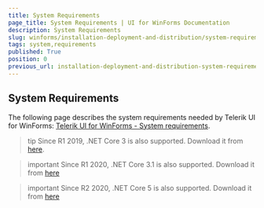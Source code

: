 ```yaml
---
title: System Requirements
page_title: System Requirements | UI for WinForms Documentation
description: System Requirements
slug: winforms/installation-deployment-and-distribution/system-requirements
tags: system,requirements
published: True
position: 0
previous_url: installation-deployment-and-distribution-system-requirements
---
```


## System Requirements

The following page describes the system requirements needed by Telerik UI for WinForms: [Telerik UI for WinForms - System requirements](http://www.telerik.com/winforms/tech-sheets/system-requirements).

>tip Since R1 2019, .NET Core 3 is also supported. Download it from [here](https://dotnet.microsoft.com/download/dotnet-core/3.0).

>important Since R1 2020, .NET Core 3.1 is also supported. Download it from [here](https://dotnet.microsoft.com/download/dotnet-core/3.1)       

>important Since R2 2020, .NET Core 5 is also supported. Download it from [here](https://dotnet.microsoft.com/download/dotnet/5.0)   
